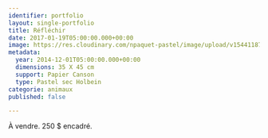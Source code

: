 ```yaml
---
identifier: portfolio
layout: single-portfolio
title: Réfléchir
date: 2017-01-19T05:00:00.000+00:00
image: https://res.cloudinary.com/npaquet-pastel/image/upload/v1544118777/R%C3%A9fl%C3%A9chir-pastel-35-X-45-cm-2014.jpg
metadata:
  year: 2014-12-01T05:00:00.000+00:00
  dimensions: 35 X 45 cm
  support: Papier Canson
  type: Pastel sec Holbein
categorie: animaux
published: false

---
```

À vendre. 250 $ encadré.